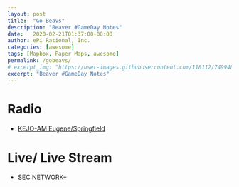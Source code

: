 ```yaml
---
layout: post
title:  "Go Beavs"
description: "Beaver #GameDay Notes"
date:   2020-02-21T01:37:00-08:00
author: ePi Rational, Inc.
categories: [awesome]
tags: [Mapbox, Paper Maps, awesome]
permalink: /gobeavs/
# excerpt_img: "https://user-images.githubusercontent.com/118112/74994809-e9100e00-5403-11ea-9e67-6403a34ec26e.gif"
excerpt: "Beaver #GameDay Notes"
---
```


# Radio 

* [KEJO-AM Eugene/Springfield](https://tunein.com/radio/KEJO-AM-1240-s32455/)

# Live/ Live Stream
*  SEC NETWORK+
